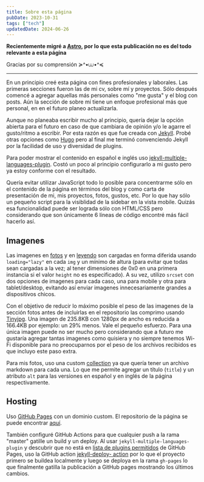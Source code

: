 ```yaml
---
title: Sobre esta página
pubDate: 2023-10-31
tags: ["tech"]
updatedDate: 2024-06-26
---
```


**Recientemente migré a [Astro](https://astro.build/), por lo que esta publicación no es del todo relevante a esta página**

Gracias por su comprensión ≽^•⩊•^≼
___

En un principio creé esta página con fines profesionales y laborales. Las primeras secciones fueron las de mi cv, sobre mí y proyectos. Sólo después comencé a agregar aquellas más personales como "me gusta" y el blog con posts. Aún la sección de sobre mí tiene un enfoque profesional más que personal, en en el futuro planeo actualizarla.

Aunque no planeaba escribir mucho al principio, quería dejar la opción abierta para el futuro en caso de que cambiara de opinión y/o le agarre el gusto/ritmo a escribir. Por esta razón es que fue creada con [Jekyll](https://jekyllrb.com/). Probé otras opciones como [Hugo](https://gohugo.io/) pero al final me terminó convenciendo Jekyll por la facilidad de uso y diversidad de plugins.

Para poder mostrar el contenido en español e inglés uso [jekyll-multiple-languages-plugin](https://github.com/kurtsson/jekyll-multiple-languages-plugin). Costó un poco al principio configurarlo a mi gusto pero ya estoy conforme con el resultado.

Quería evitar utilizar JavaScript todo lo posible para concentrarme sólo en el contenido de la página en términos del blog y como carta de presentación de mi, mis proyectos, fotos, gustos, etc. Por lo que hay sólo un pequeño script para la visiblidad de la sidebar en la vista mobile. Quizás esa funcionalidad puede ser lograda sólo con HTML/CSS pero considerando que son únicamente 6 líneas de código encontré más fácil hacerlo así.

## Imagenes

Las imagenes en [fotos](/es/fotos) y en [leyendo](/es/leyendo) son cargadas en forma diferida usando `loading="lazy"` en cada `img` y un mínimo de altura (para evitar que todas sean cargadas a la vez; al tener dimensiones de 0x0 en una primera instancia si el valor `height` no es especificado). A su vez, utilizo `srcset` con dos opciones de imagenes para cada caso, una para mobile y otra para tablet/desktop, evitando así enviar imagenes innecesariamente grandes a dispositivos chicos. 

Con el objetivo de reducir lo máximo posible el peso de las imagenes de la sección fotos antes de incluirlas en el repositorio las comprimo usando [Tinyjpg](https://tinyjpg.com/). Una imagen de 235.8KB con 1280px de ancho es reducida a 166.4KB por ejemplo: un 29% menos. Vale el pequeño esfuerzo. Para una única imagen puede no ser mucho pero considerando que a futuro me gustaría agregar tantas imagenes como quisiera y no siempre tenemos Wi-Fi disponible para no preocuparnos por el peso de los archivos recibidos es que incluyo este paso extra.

Para mis fotos, uso una custom [collection](https://jekyllrb.com/docs/collections/) ya que quería tener un archivo markdown para cada una. Lo que me permite agregar un título (`title`) y un atributo `alt` para las versiones en español y en inglés de la página respectivamente.

## Hosting

Uso [GitHub Pages](https://pages.github.com/) con un dominio custom. El repositorio de la página se puede encontrar [aquí](https://github.com/luz-ojeda/luz-ojeda.github.io).

También configuré GitHub Actions para que cualquier push a la rama "master" gatille un build y un deploy. Al usar `jekyll-multiple-languages-plugin` y descubrir que no está en [lista de plugins permitidos](https://pages.github.com/versions/) de GitHub Pages, uso la GitHub action [jekyll-deploy- action](https://github.com/jeffreytse/jekyll-deploy-action) por lo que el proyecto primero se buildea localmente y luego se deploya en la rama `gh-pages` lo que finalmente gatilla la publicación a GitHub pages mostrando los últimos cambios.
